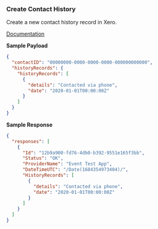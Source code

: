 ### Create Contact History

Create a new contact history record in Xero.

[Documentation](https://xeroapi.github.io/xero-node/accounting/index.html#api-Accounting-createContactHistory)


**Sample Payload**

```json
{
  "contactID": "00000000-0000-0000-0000-000000000000",
  "historyRecords": {
    "historyRecords": [
      {
        "details": "Contacted via phone",
        "date": "2020-01-01T00:00:00Z"
      }
    ]
  }
}
```

**Sample Response**

```json
{
  "responses": [
    {
      "Id": "12b9a900-fd76-4db0-b392-9551e165f3bb",
      "Status": "OK",
      "ProviderName": "Event Test App",
      "DateTimeUTC": "/Date(1684354973404)/",
      "HistoryRecords": [
        {
          "details": "Contacted via phone",
          "date": "2020-01-01T00:00:00Z"
        }
      ]
    }
  ]
}
```

